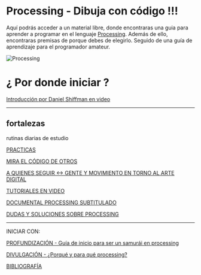 Processing - Dibuja con código !!!
==========================

Aquí podrás acceder a un material libre, donde encontraras una guia para aprender a programar en el lenguaje [Processing](http://processing.org/). Además de ello, encontraras premisas de porque debes de elegirlo. Seguido de una guía de aprendizaje para el programador amateur.

![Processing](http://diariowm.files.wordpress.com/2013/07/processing2.jpg)

# ¿ Por donde iniciar  ?

[Introducción por Daniel Shiffman en video]( http://hello.processing.org/)

---
## fortalezas

rutinas diarias de estudio

[PRACTICAS](practicas.md)

[MIRA EL CÓDIGO DE OTROS](http://www.openprocessing.org/)

[A QUIENES SEGUIR <-> GENTE Y MOVIMIENTO EN TORNO AL ARTE DIGITAL](aquienesseguir.md)

[TUTORIALES EN VIDEO](https://www.youtube.com/playlist?list=PL19223D55BA16ECDF)

[DOCUMENTAL PROCESSING SUBTITULADO](https://vimeo.com/61191770)

[DUDAS Y SOLUCIONES SOBRE PROCESSING](http://forum.processing.org/two/)

---
INICIAR CON:

[PROFUNDIZACIÓN - Guía de inicio para ser un samurái en processing](profundizacion.md)

[DIVULGACIÓN - ¿Porqué y para qué processing?](divulgacion.md)

[BIBLIOGRAFÍA](https://github.com/Kaziuz/Processing-Getting-Started/tree/master/bibliografia)


